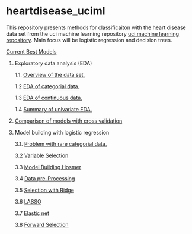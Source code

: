 # heartdisease_uciml

This repository presents methods for classificaiton with the heart disease data set from the uci machine learning repository [uci machine learning repository](https://archive.ics.uci.edu/ml/datasets/Heart+Disease). Main focus will be logistic regression and decision trees. 


[Current Best Models](https://github.com/felix-ha/heartdisease_uciml/blob/master/Best_models.ipynb)

 1. Exploratory data analysis (EDA)
 
    1.1. [Overview of the data set.](https://github.com/felix-ha/heartdisease_uciml/blob/master/Overview_of_the_dataset.ipynb)

    1.2 [EDA of categorial data.](https://github.com/felix-ha/heartdisease_uciml/blob/master/EDA_of_categorial_data.ipynb)

    1.3 [EDA of continuous data.](https://github.com/felix-ha/heartdisease_uciml/blob/master/EDA_of_continuous_data.ipynb)

    1.4 [Summary of univariate EDA.](https://github.com/felix-ha/heartdisease_uciml/blob/master/Summary_of_univariate_EDA.ipynb)

2. [Comparison of models with cross validation](https://github.com/felix-ha/heartdisease_uciml/blob/master/Comparison_of_models_with_cross_validation.ipynb)

3. Model building with logistic regression

    3.1. [Problem with rare categorial data.](http://localhost:8888/notebooks/Problem_with_rare_categorial%20data.ipynb)

    3.2 [Variable Selection](https://github.com/felix-ha/heartdisease_uciml/blob/master/Variable_Selection_Hosmer.ipynb)

    3.3 [Model Building Hosmer](https://github.com/felix-ha/heartdisease_uciml/blob/master/Model_Building_Hosmer.ipynb)

    3.4 [Data pre-Processing](https://github.com/felix-ha/heartdisease_uciml/blob/master/Data_pre_processing.ipynb)

    3.5 [Selection with Ridge](https://github.com/felix-ha/heartdisease_uciml/blob/master/Ridge.ipynb)

    3.6 [LASSO](https://github.com/felix-ha/heartdisease_uciml/blob/master/LASSO.ipynb)

    3.7 [Elastic net](https://github.com/felix-ha/heartdisease_uciml/blob/master/Elastic_net.ipynb)

    3.8 [Forward Selection](http://localhost:8888/notebooks/Forward_Selection.ipynb)


    
